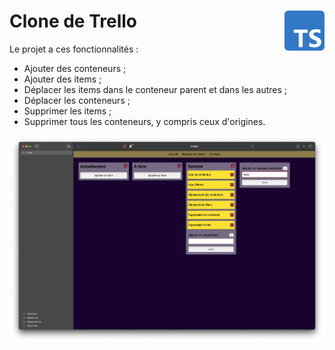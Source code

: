 # **Clone de Trello** <a href="../"><img align="right" src="../../Assets/images/Typescript_logo_2020.svg" alt="TypeScript" height="64px"></a>

Le projet a ces fonctionnalités :
* Ajouter des conteneurs ;
* Ajouter des items ;
* Déplacer les items dans le conteneur parent et dans les autres ;
* Déplacer les conteneurs ;
* Supprimer les items ;
* Supprimer tous les conteneurs, y compris ceux d'origines.

<div align="center">

![preview](../../Assets/images/trelloClone.png)